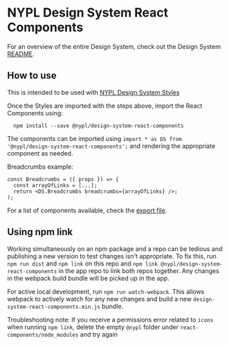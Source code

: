 # NYPL Design System React Components

For an overview of the entire Design System, check out the Design System [README](https://github.com/NYPL/nypl-design-system/blob/development/README.md).

## How to use
This is intended to be used with [NYPL Design System Styles](https://github.com/NYPL/nypl-design-system/blob/development/src/styles/README.md)

Once the Styles are imported with the steps above, import the React Components using:

```
  npm install --save @nypl/design-system-react-components
```

The components can be imported using `import * as DS from '@nypl/design-system-react-components';` and rendering the appropriate component as needed.

Breadcrumbs example:
```
const Breadcrumbs = ({ props }) => {
  const arrayOfLinks = [...];
  return <DS.Breadcrumbs breadcrumbs={arrayOfLinks} />;
);
```

For a list of components available, check the [export file](https://github.com/NYPL/nypl-design-system/blob/development/src/react-components/src/index.ts).


## Using npm link
Working simultaneously on an npm package and a repo can be tedious and publishing a new version to test changes isn't appropriate. To fix this, run  `npm run dist` and `npm link` on this repo and `npm link @nypl/design-system-react-components` in the app repo to link both repos together. Any changes in the webpack build bundle will be picked up in the app.

For active local development, run `npm run watch-webpack`. This allows webpack to actively watch for any new changes and build a new `design-system-react-components.min.js` bundle.

Troubleshooting note: If you receive a permissions error related to `icons` when running `npm link`, delete the empty `@nypl` folder under `react-components/node_modules` and try again
